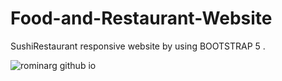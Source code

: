 # Food-and-Restaurant-Website
SushiRestaurant responsive website by using BOOTSTRAP 5 .


![rominarg github io](https://github.com/rominarg/landingPageSushi/assets/45200064/476b29e8-19f5-48ee-a941-a5023889e093)
